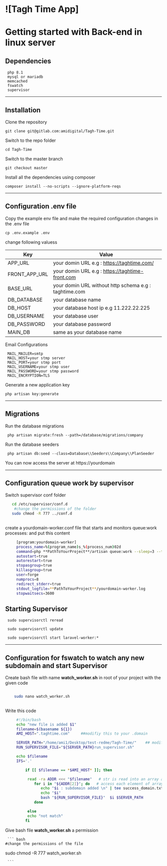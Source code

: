 # ![Tagh Time App]


# Getting started with Back-end in linux server
## Dependencies
     php 8.1
     mysql or mariadb
     memcached
     fswatch
     supervisor
   
----------

## Installation

Clone the repository

    git clone git@gitlab.com:amidigital/Tagh-Time.git

Switch to the repo folder

    cd Tagh-Time


Switch to the master branch

    git checkout master
    
Install all the dependencies using composer

    composer install --no-scripts --ignore-platform-reqs

----------

## Configuration .env file
Copy the example env file and make the required configuration changes in the .env file


    cp .env.example .env

change  following valuess

| **Key**          	| **Value**                                                 |
|------------------	|--------------------------------------------------	     |
| APP_URL       	| your domin URL e.g : https://taghtime.com/                |
| FRONT_APP_URL 	| your domin URL e.g : https://taghtime-front.com 	     |
| BASE_URL    	     | your domin URL without http schema e.g   : taghtime.com  	|
| DB_DATABASE       | your database name                                   	|
| DB_HOST           | your database host ip e.g 11.222.22.225                  	|
| DB_USERNAME       | your database user                                      	|
| DB_PASSWORD       | your database password                               	|
| MAIN_DB    	     | same as your database name                               	|


Email Configurations

     MAIL_MAILER=smtp
     MAIL_HOST=your stmp server
     MAIL_PORT=your stmp port
     MAIL_USERNAME=your stmp user
     MAIL_PASSWORD=your stmp password
     MAIL_ENCRYPTION=TLS


Generate a new application key

    php artisan key:generate

----------

## Migrations 
Run the database migrations

     php artisan migrate:fresh --path=/database/migrations/company

 Run the database seeders
 
     php artisan db:seed --class=Database\\Seeders\\Company\\PlanSeeder

  

You can now access the server at https://yourdomain

----------

## Configuration queue work by supervisor
Switch supervisor conf folder  
``` bash
   cd /etc/supervisor/conf.d
    #change the permissions of the folder   
   sudo chmod -R 777 ../conf.d
  
```
create a yourdomain-worker.conf file that starts and monitors queue:work processes: and put this content
```bash
     [program:yourdomain-worker]
     process_name=%(program_name)s_%(process_num)02d
     command=php **PathToYourProject**/artisan queue:work --sleep=3 --tries=3 --max-time=3600
     autostart=true
     autorestart=true
     stopasgroup=true
     killasgroup=true
     user=forge
     numprocs=8
     redirect_stderr=true
     stdout_logfile=**PathToYourProject**/yourdomain-worker.log
     stopwaitsecs=3600
 ```
     
## Starting Supervisor

     sudo supervisorctl reread

     sudo supervisorctl update

     sudo supervisorctl start laravel-worker:*
     
 ----------
 ## Configuration for fswatch to watch any new subdomain and start Supervisor 
 
 Create bash file with name **watch_worker.sh** in root of your project with the given code
 ```bash
 
     sudo nano watch_worker.sh 
     
```
Write this code 
```bash
     #!/bin/bash
     echo "new file is added $1"
     filename=$(basename ${1})
     AMI_HOST=".taghtime.com"     ##modifiy this to your .domain

     SERVER_PATH="/home/ami1/Desktop/test-redme/Tagh-Time/"    ## modifiy this to your backend package path
     RUN_SUPERVISOR_FILE="${SERVER_PATH}run_supervisor.sh"

     echo $filename
     IFS='.'

         if [[ $filename == *$AMI_HOST* ]]; then

          read -ra ADDR <<< "$filename"   # str is read into an array as tokens separated by IFS
             for i in "${ADDR[2]}"; do   # access each element of array
                echo "$i : subdomain added \n" | tee success_domain.txt
                echo "$i"
                bash "${RUN_SUPERVISOR_FILE}"  $i $SERVER_PATH
             done

          else
          echo "not match"
         fi
```
 
 
  Give bash file **watch_worker.sh** a permission
     
     ``` bash
    #change the permissions of the file   
   sudo chmod -R 777 watch_worker.sh
  
     ```
